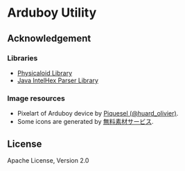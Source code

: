 # Arduboy Utility

## Acknowledgement

### Libraries
 - [Physicaloid Library](https://github.com/ksksue/PhysicaloidLibrary)
 - [Java IntelHex Parser Library](https://github.com/j123b567/java-intelhex-parser)

### Image resources
 - Pixelart of Arduboy device by [Piquesel (@huard_olivier)](https://twitter.com/huard_olivier).
 - Some icons are generated by [無料素材サービス](https://sozai.cman.jp/).

## License
Apache License, Version 2.0
